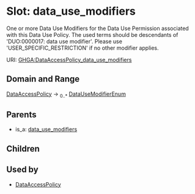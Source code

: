 
# Slot: data_use_modifiers


One or more Data Use Modifiers for the Data Use Permission associated with this Data Use Policy. The used terms should be descendants of 'DUO:0000017: data use modifier'. Please use 'USER_SPECIFIC_RESTRICTION' if no other modifier applies.

URI: [GHGA:DataAccessPolicy_data_use_modifiers](https://w3id.org/GHGA/DataAccessPolicy_data_use_modifiers)


## Domain and Range

[DataAccessPolicy](DataAccessPolicy.md) &#8594;  <sub>0..\*</sub> [DataUseModifierEnum](DataUseModifierEnum.md)

## Parents

 *  is_a: [data_use_modifiers](data_use_modifiers.md)

## Children


## Used by

 * [DataAccessPolicy](DataAccessPolicy.md)
